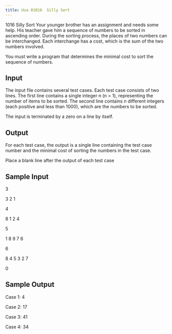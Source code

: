 ```yaml
---
title: Uva 01016  Silly Sort
---
```


1016 Silly Sort
Your younger brother has an assignment and needs some help. His teacher gave him a sequence of
numbers to be sorted in ascending order. During the sorting process, the places of two numbers can be
interchanged. Each interchange has a cost, which is the sum of the two numbers involved.

You must write a program that determines the minimal cost to sort the sequence of numbers.

## Input
The input file contains several test cases. Each test case consists of two lines. The first line contains
a single integer n (n > 1), representing the number of items to be sorted. The second line contains n
different integers (each positive and less than 1000), which are the numbers to be sorted.

The input is terminated by a zero on a line by itself.

## Output
For each test case, the output is a single line containing the test case number and the minimal cost of
sorting the numbers in the test case.

Place a blank line after the output of each test case

## Sample Input
<p>3</p><p>3 2 1</p><p>4</p><p>8 1 2 4</p><p>5</p><p>1 8 9 7 6</p><p>6</p><p>8 4 5 3 2 7</p><p>0</p><p></p>

## Sample Output
<p>Case 1: 4</p><p></p><p>Case 2: 17</p><p></p><p>Case 3: 41</p><p></p><p>Case 4: 34</p>